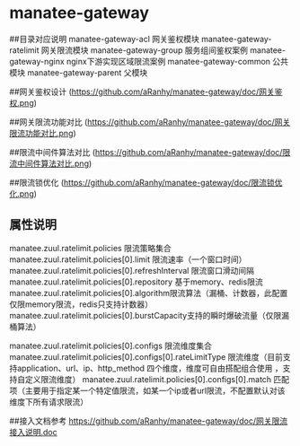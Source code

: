 # manatee-gateway

##目录对应说明
manatee-gateway-acl       网关鉴权模块
manatee-gateway-ratelimit 网关限流模块
manatee-gateway-group     服务组间鉴权案例
manatee-gateway-nginx     nginx下游实现区域限流案例
manatee-gateway-common    公共模块
manatee-gateway-parent    父模块

##网关鉴权设计
(https://github.com/aRanhy/manatee-gateway/doc/网关鉴权.png)

##网关限流功能对比
(https://github.com/aRanhy/manatee-gateway/doc/网关限流功能对比.png)

##限流中间件算法对比
(https://github.com/aRanhy/manatee-gateway/doc/限流中间件算法对比.png)

##限流锁优化
(https://github.com/aRanhy/manatee-gateway/doc/限流锁优化.png)

## 属性说明
manatee.zuul.ratelimit.policies 限流策略集合
manatee.zuul.ratelimit.policies[0].limit 限流速率（一个窗口时间）
manatee.zuul.ratelimit.policies[0].refreshInterval 限流窗口滑动间隔
manatee.zuul.ratelimit.policies[0].repository 基于memory、redis限流
manatee.zuul.ratelimit.policies[0].algorithm限流算法（漏桶、计数器，此配置仅限memory限流，redis只支持计数器）
manatee.zuul.ratelimit.policies[0].burstCapacity支持的瞬时爆破流量（仅限漏桶算法）

manatee.zuul.ratelimit.policies[0].configs 限流维度集合
manatee.zuul.ratelimit.policies[0].configs[0].rateLimitType 限流维度（目前支持application、url、ip、http_method 四个维度，维度可自由搭配组合使用 ，支持自定义限流维度）
manatee.zuul.ratelimit.policies[0].configs[0].match 匹配项（主要用于指定某一个特定值限流，如某一个ip或者url限流，不配置默认对该维度下所有请求限流）

##接入文档参考
https://github.com/aRanhy/manatee-gateway/doc/网关限流接入说明.doc

